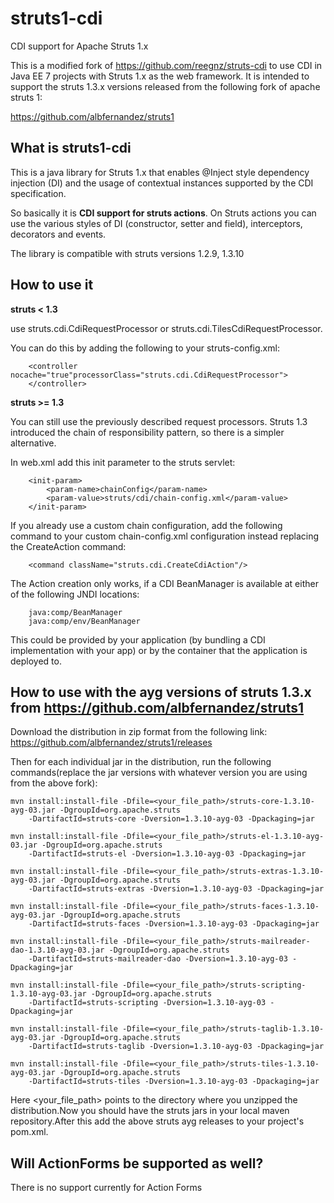 struts1-cdi
==========
CDI support for Apache Struts 1.x

This is a modified fork of https://github.com/reegnz/struts-cdi to use CDI in Java EE 7 projects with Struts 1.x as the web 
framework. It is intended to support the struts 1.3.x versions released from the following fork of apache struts 1:

https://github.com/albfernandez/struts1

What is struts1-cdi
-------------
This is a java library for Struts 1.x that enables @Inject style dependency injection (DI) and the 
usage of contextual instances supported by the CDI specification.

So basically it is **CDI support for struts actions**. On Struts actions you can use the various 
styles of DI (constructor, setter and field), interceptors, decorators and events.

The library is compatible with struts versions 1.2.9, 1.3.10

How to use it
----------------
**struts < 1.3**

use struts.cdi.CdiRequestProcessor or struts.cdi.TilesCdiRequestProcessor.

You can do this by adding the following to your struts-config.xml:

        <controller nocache="true"processorClass="struts.cdi.CdiRequestProcessor">
        </controller>
        
**struts >= 1.3**

You can still use the previously described request processors. Struts 1.3 introduced the
chain of responsibility pattern, so there is a simpler alternative.

In web.xml add this init parameter to the struts servlet:

        <init-param>
            <param-name>chainConfig</param-name>
            <param-value>struts/cdi/chain-config.xml</param-value>
        </init-param>
        
If you already use a custom chain configuration, add the following command to your custom 
chain-config.xml configuration instead replacing the CreateAction command:
        
        <command className="struts.cdi.CreateCdiAction"/>

The Action creation only works, if a CDI BeanManager is available at either of the following 
JNDI locations:

        java:comp/BeanManager 
        java:comp/env/BeanManager
         
This could be provided by your application (by bundling a CDI implementation with your app) 
or by the container that the application is deployed to.

How to use with the ayg versions of struts 1.3.x from https://github.com/albfernandez/struts1
----------------------------------------------------------------------------------------------
Download the distribution in zip format from the following link:
https://github.com/albfernandez/struts1/releases

Then for each individual jar in the distribution, run the following commands(replace the jar versions with whatever version you are using from the above fork):

	mvn install:install-file -Dfile=<your_file_path>/struts-core-1.3.10-ayg-03.jar -DgroupId=org.apache.struts
		-DartifactId=struts-core -Dversion=1.3.10-ayg-03 -Dpackaging=jar

	mvn install:install-file -Dfile=<your_file_path>/struts-el-1.3.10-ayg-03.jar -DgroupId=org.apache.struts
		-DartifactId=struts-el -Dversion=1.3.10-ayg-03 -Dpackaging=jar

	mvn install:install-file -Dfile=<your_file_path>/struts-extras-1.3.10-ayg-03.jar -DgroupId=org.apache.struts
		-DartifactId=struts-extras -Dversion=1.3.10-ayg-03 -Dpackaging=jar

	mvn install:install-file -Dfile=<your_file_path>/struts-faces-1.3.10-ayg-03.jar -DgroupId=org.apache.struts
		-DartifactId=struts-faces -Dversion=1.3.10-ayg-03 -Dpackaging=jar

	mvn install:install-file -Dfile=<your_file_path>/struts-mailreader-dao-1.3.10-ayg-03.jar -DgroupId=org.apache.struts
		-DartifactId=struts-mailreader-dao -Dversion=1.3.10-ayg-03 -Dpackaging=jar

	mvn install:install-file -Dfile=<your_file_path>/struts-scripting-1.3.10-ayg-03.jar -DgroupId=org.apache.struts
		-DartifactId=struts-scripting -Dversion=1.3.10-ayg-03 -Dpackaging=jar

	mvn install:install-file -Dfile=<your_file_path>/struts-taglib-1.3.10-ayg-03.jar -DgroupId=org.apache.struts
		-DartifactId=struts-taglib -Dversion=1.3.10-ayg-03 -Dpackaging=jar

	mvn install:install-file -Dfile=<your_file_path>/struts-tiles-1.3.10-ayg-03.jar -DgroupId=org.apache.struts
		-DartifactId=struts-tiles -Dversion=1.3.10-ayg-03 -Dpackaging=jar
        
Here <your_file_path> points to the directory where you unzipped the distribution.Now you should have the struts jars in your local maven repository.After this add the above struts ayg releases to your project's pom.xml.

Will ActionForms be supported as well?
--------------------------------------
There is no support currently for Action Forms
